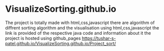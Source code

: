 # VisualizeSorting.github.io
The project is totally made with html,css,javascript
there are algorithm of diffrent sorting algorithm and the visualisation using html,css,javascript
the link is provided of the respective java code and information about it
the project is hosted using github_pages 
https://tushar-s-patel.github.io/VisualizeSorting.github.io/Project_sort/

